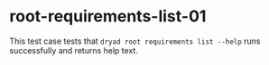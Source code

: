 
# root-requirements-list-01

This test case tests that `dryad root requirements list --help` runs successfully and returns help text.